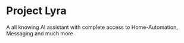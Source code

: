 # Project Lyra
 A all knowing AI assistant with complete access to Home-Automation, Messaging and much more
